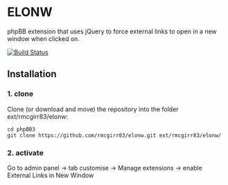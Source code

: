 ELONW
=========================

phpBB extension that uses jQuery to force external links to open in a new window when clicked on.



[![Build Status](https://travis-ci.com/rmcgirr83/elonw.svg?branch=master)](https://travis-ci.com/rmcgirr83/elonw)
## Installation

### 1. clone
Clone (or download and move) the repository into the folder ext/rmcgirr83/elonw:

```
cd phpBB3
git clone https://github.com/rmcgirr83/elonw.git ext/rmcgirr83/elonw/
```

### 2. activate
Go to admin panel -> tab customise -> Manage extensions -> enable External Links in New Window

